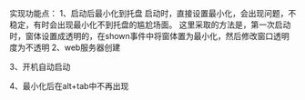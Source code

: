实现功能点：
1、启动后最小化到托盘
	启动时，直接设置最小化，会出现问题，不稳定，有时会出现最小化不到托盘的尴尬场面。
	这里采取的方法是，第一次启动时，窗体设置成透明的，在shown事件中将窗体置为最小化，然后修改窗口透明度为不透明
2、web服务器创建

3、开机自动启动

4、最小化后在alt+tab中不再出现

